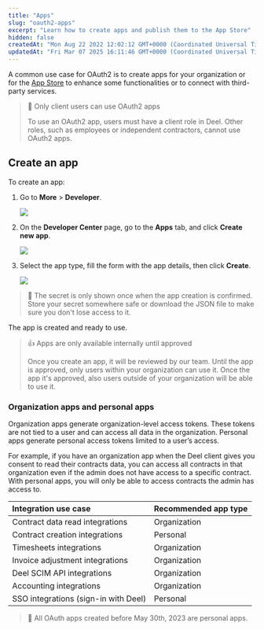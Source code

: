 ```yaml
---
title: "Apps"
slug: "oauth2-apps"
excerpt: "Learn how to create apps and publish them to the App Store"
hidden: false
createdAt: "Mon Aug 22 2022 12:02:12 GMT+0000 (Coordinated Universal Time)"
updatedAt: "Fri Mar 07 2025 16:11:46 GMT+0000 (Coordinated Universal Time)"
---
```

A common use case for OAuth2 is to create apps for your organization or for the [App Store](/docs/Basics/app-listing) to enhance some functionalities or to connect with third-party services.

> 📘 Only client users can use OAuth2 apps
> 
> To use an OAuth2 app, users must have a client role in Deel. Other roles, such as employees or independent contractors, cannot use OAuth2 apps.

## Create an app

To create an app:

1. Go to **More** > **Developer**.

   ![](https://files.readme.io/ca01b3f7528bb53b3d99f3ee79bdd46a46be28657d3b1e39400d131de9f8847b-Screenshot_2025-02-14_at_10.25.35.png)
2. On the **Developer Center** page, go to the **Apps** tab, and click **Create new app**.

   ![](https://files.readme.io/2c57862eb0249da20b8079e4fedf8776b17978c5d65e16bdd2ea1d9f476f0eb3-dev-center-apps-create.png)
3. Select the app type, fill the form with the app details, then click **Create**.

   ![](https://files.readme.io/5301c4f-pika-1685440759705-1x.png)

> 📘 The secret is only shown once when the app creation is confirmed. Store your secret somewhere safe or download the JSON file to make sure you don't lose access to it.

The app is created and ready to use.

> 👍 Apps are only available internally until approved
> 
> Once you create an app, it will be reviewed by our team. Until the app is approved, only users within your organization can use it. Once the app it's approved, also users outside of your organization will be able to use it.

### Organization apps and personal apps

Organization apps generate organization-level access tokens. These tokens are not tied to a user and can access all data in the organization. Personal apps generate personal access tokens limited to a user’s access.

For example, if you have an organization app when the Deel client gives you consent to read their contracts data, you can access all contracts in that organization even if the admin does not have access to a specific contract. With personal apps, you will only be able to access contracts the admin has access to.

| Integration use case                 | Recommended app type |
| :----------------------------------- | :------------------- |
| Contract data read integrations      | Organization         |
| Contract creation integrations       | Personal             |
| Timesheets integrations              | Organization         |
| Invoice adjustment integrations      | Organization         |
| Deel SCIM API integrations           | Organization         |
| Accounting integrations              | Organization         |
| SSO integrations (sign-in with Deel) | Personal             |

> 📘 All OAuth apps created before May 30th, 2023 are personal apps.
